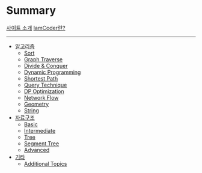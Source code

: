 # Summary

[사이트 소개](./introduction.md)
[IamCoder란?](./what-is-iamcoder.md)

---

- [알고리즘]()
    - [Sort](./algorithm/sort.md)
    - [Graph Traverse]()
    - [Divide & Conquer]()
    - [Dynamic Programming]()
    - [Shortest Path]()
    - [Query Technique]()
    - [DP Optimization]()
    - [Network Flow]()
    - [Geometry]()
    - [String]()
- [자료구조]()
    - [Basic]()
    - [Intermediate]()
    - [Tree]()
    - [Segment Tree]()
    - [Advanced]()
- [기타]()
    - [Additional Topics]()

